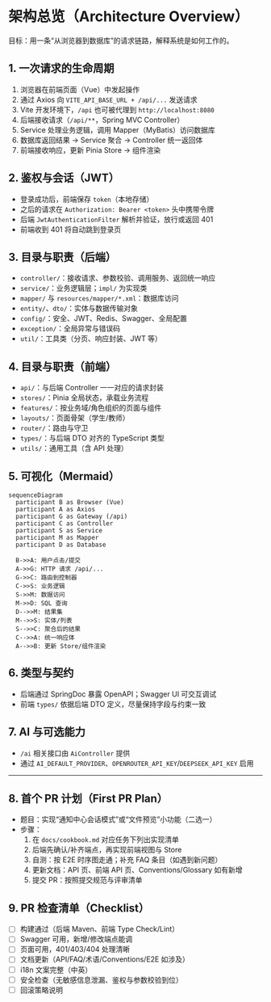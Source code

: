 # 架构总览（Architecture Overview）

目标：用一条“从浏览器到数据库”的请求链路，解释系统是如何工作的。

## 1. 一次请求的生命周期
1) 浏览器在前端页面（Vue）中发起操作
2) 通过 Axios 向 `VITE_API_BASE_URL + /api/...` 发送请求
3) Vite 开发环境下，`/api` 也可被代理到 `http://localhost:8080`
4) 后端接收请求（`/api/**`，Spring MVC Controller）
5) Service 处理业务逻辑，调用 Mapper（MyBatis）访问数据库
6) 数据库返回结果 → Service 聚合 → Controller 统一返回体
7) 前端接收响应，更新 Pinia Store → 组件渲染

## 2. 鉴权与会话（JWT）
- 登录成功后，前端保存 `token`（本地存储）
- 之后的请求在 `Authorization: Bearer <token>` 头中携带令牌
- 后端 `JwtAuthenticationFilter` 解析并验证，放行或返回 401
- 前端收到 401 将自动跳到登录页

## 3. 目录与职责（后端）
- `controller/`：接收请求、参数校验、调用服务、返回统一响应
- `service/`：业务逻辑层；`impl/` 为实现类
- `mapper/` 与 `resources/mapper/*.xml`：数据库访问
- `entity/`、`dto/`：实体与数据传输对象
- `config/`：安全、JWT、Redis、Swagger、全局配置
- `exception/`：全局异常与错误码
- `util/`：工具类（分页、响应封装、JWT 等）

## 4. 目录与职责（前端）
- `api/`：与后端 Controller 一一对应的请求封装
- `stores/`：Pinia 全局状态，承载业务流程
- `features/`：按业务域/角色组织的页面与组件
- `layouts/`：页面骨架（学生/教师）
- `router/`：路由与守卫
- `types/`：与后端 DTO 对齐的 TypeScript 类型
- `utils/`：通用工具（含 API 处理）

## 5. 可视化（Mermaid）
```mermaid
sequenceDiagram
  participant B as Browser (Vue)
  participant A as Axios
  participant G as Gateway (/api)
  participant C as Controller
  participant S as Service
  participant M as Mapper
  participant D as Database

  B->>A: 用户点击/提交
  A->>G: HTTP 请求 /api/...
  G->>C: 路由到控制器
  C->>S: 业务逻辑
  S->>M: 数据访问
  M->>D: SQL 查询
  D-->>M: 结果集
  M-->>S: 实体/列表
  S-->>C: 聚合后的结果
  C-->>A: 统一响应体
  A-->>B: 更新 Store/组件渲染
```

## 6. 类型与契约
- 后端通过 SpringDoc 暴露 OpenAPI；Swagger UI 可交互调试
- 前端 `types/` 依据后端 DTO 定义，尽量保持字段与约束一致

## 7. AI 与可选能力
- `/ai` 相关接口由 `AiController` 提供
- 通过 `AI_DEFAULT_PROVIDER`、`OPENROUTER_API_KEY`/`DEEPSEEK_API_KEY` 启用

---

## 8. 首个 PR 计划（First PR Plan）
- 题目：实现“通知中心会话模式”或“文件预览”小功能（二选一）
- 步骤：
  1) 在 `docs/cookbook.md` 对应任务下列出实现清单
  2) 后端先确认/补齐端点，再实现前端视图与 Store
  3) 自测：按 E2E 时序图走通；补充 FAQ 条目（如遇到新问题）
  4) 更新文档：API 页、前端 API 页、Conventions/Glossary 如有新增
  5) 提交 PR：按照提交规范与评审清单

## 9. PR 检查清单（Checklist）
- [ ] 构建通过（后端 Maven、前端 Type Check/Lint）
- [ ] Swagger 可用，新增/修改端点能调
- [ ] 页面可用，401/403/404 处理清晰
- [ ] 文档更新（API/FAQ/术语/Conventions/E2E 如涉及）
- [ ] i18n 文案完整（中英）
- [ ] 安全检查（无敏感信息泄漏、鉴权与参数校验到位）
- [ ] 回滚策略说明
